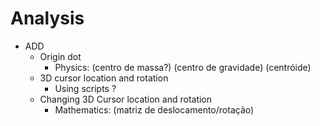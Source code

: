 # Analysis  
- ADD
    - Origin dot 
        - Physics: (centro de massa?) (centro de gravidade) (centróide)
    - 3D cursor location and rotation
        - Using scripts ?
    - Changing 3D Cursor location and rotation
        - Mathematics: (matriz de deslocamento/rotação) 